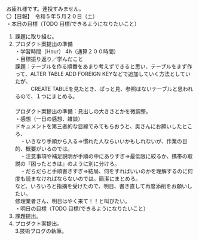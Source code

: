 お疲れ様です。連投すみません。  
〇【日報】　令和５年５月２０日（土）  
・本日の目標（TODO 目標/できるようになりたいこと）  
1. 課題に取り組む。  
2. プロダクト案提出の準備  
・学習時間（Hour） 
4h（通算２００時間）  
・目標振り返り／学んだこと  
課題：テーブルを作る順番をあまり考えずできると思い、テーブルをまず作って、ALTER TABLE ADD FOREIGN KEYなどで追加していく方法としていたが、  
　　　CREATE TABLEを見たとき、ぱっと見、参照はないテーブルと思われるので、１つにまとめる。  
　　　　　　  
プロダクト案提出の準備：見出しの大きさとかを微調整。  
・感想（一日の感想、雑談）  
ドキュメントを第三者的な目線でみてもらおうと、奥さんにお願いしたところ、  
　・いきなり手順から入る⇒慣れた人ならいいかもしれないが、作業の目的、概要がいるのでは。  
　・注意事項や補足説明が手順の中にありすぎ⇒最低限に絞るか、携帯の取説の『困ったときは』のように別に分けろ。  
　・だらだらと手順書きすぎ⇒結局、何をすればいいのかを理解するのに何度も読まなければならないのでは。簡潔にまとめろ。  
など、いろいろと指摘を受けたので、明日、書き直して再度添削をお願いしたい。  
修理業者さん、明日はやく来て！！と叫びたい。  
・明日の目標（TODO 目標/できるようになりたいこと）  
1. 課題提出。  
2. プロダクト案提出。  
3.技術ブログの執筆。  

